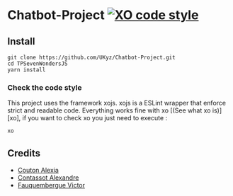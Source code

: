 # Chatbot-Project [![XO code style](https://img.shields.io/badge/code_style-XO-5ed9c7.svg)](https://github.com/xojs/xo)


## Install

```
git clone https://github.com/UKyz/Chatbot-Project.git
cd TPSevenWondersJS
yarn install
```

### Check the code style
  This project uses the framework xojs. xojs is a ESLint wrapper that enforce strict and readable code. Everything works fine with xo [(See what xo is)][xo], if you want to check xo you just need to execute : 
  
```bash
xo
```

## Credits
  * [Couton Alexia][Alexia] 
  * [Contassot Alexandre][Alexandre]
  * [Fauquembergue Victor][Me]
  
  
  
[Alexia]: https://github.com/Alexia14
[Me]: https://github.com/UKyz
[Alexandre]: https://github.com/A1C0
